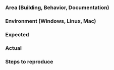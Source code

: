### Area (Building, Behavior, Documentation)

### Environment (Windows, Linux, Mac)

### Expected 

### Actual

### Steps to reproduce
